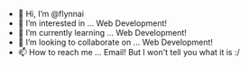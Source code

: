 - 👋 Hi, I’m @flynnai
- 👀 I’m interested in ... Web Development!
- 🌱 I’m currently learning ... Web Development!
- 💞️ I’m looking to collaborate on ... Web Development!
- 📫 How to reach me ... Email! But I won't tell you what it is :/
